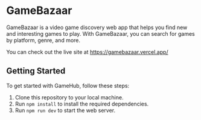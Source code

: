 # GameBazaar

GameBazaar is a video game discovery web app that helps you find new and interesting games to play. With GameBazaar, you can search for games by platform, genre, and more.

You can check out the live site at https://gamebazaar.vercel.app/

## Getting Started

To get started with GameHub, follow these steps:

1. Clone this repository to your local machine.
2. Run `npm install` to install the required dependencies.
3. Run `npm run dev` to start the web server.
